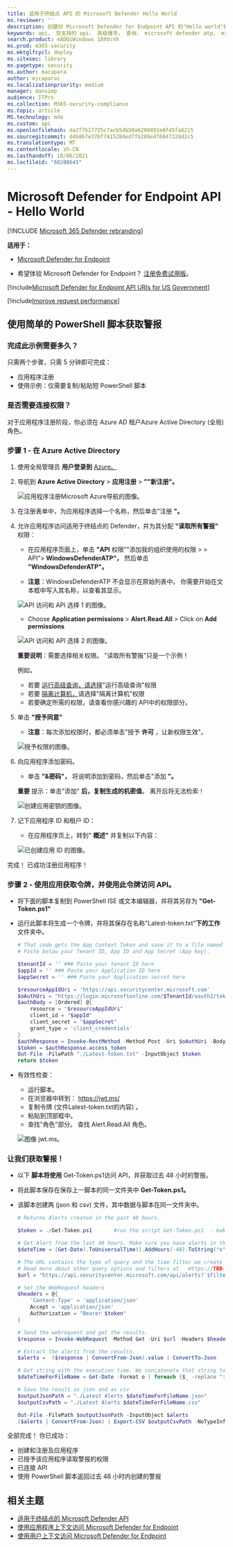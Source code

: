```yaml
---
title: 适用于终结点 API 的 Microsoft Defender Hello World
ms.reviewer: ''
description: 创建对 Microsoft Defender for Endpoint API 的"Hello world"样式 API 调用做法。
keywords: api， 受支持的 api， 高级搜寻， 查询， microsoft defender atp， microsoft defender for endpoint
search.product: eADQiWindows 10XVcnh
ms.prod: m365-security
ms.mktglfcycl: deploy
ms.sitesec: library
ms.pagetype: security
ms.author: macapara
author: mjcaparas
ms.localizationpriority: medium
manager: dansimp
audience: ITPro
ms.collection: M365-security-compliance
ms.topic: article
MS.technology: mde
ms.custom: api
ms.openlocfilehash: da2f7b17725c7acb54b50a6280492e8f45fa6215
ms.sourcegitcommit: d4b867e37bf741528ded7fb289e4f6847228d2c5
ms.translationtype: MT
ms.contentlocale: zh-CN
ms.lasthandoff: 10/06/2021
ms.locfileid: "60208645"
---
```

# <a name="microsoft-defender-for-endpoint-api---hello-world"></a>Microsoft Defender for Endpoint API - Hello World

[!INCLUDE [Microsoft 365 Defender rebranding](../../includes/microsoft-defender.md)]


**适用于：**
- [Microsoft Defender for Endpoint](https://go.microsoft.com/fwlink/?linkid=2154037)


- 希望体验 Microsoft Defender for Endpoint？ [注册免费试用版](https://signup.microsoft.com/create-account/signup?products=7f379fee-c4f9-4278-b0a1-e4c8c2fcdf7e&ru=https://aka.ms/MDEp2OpenTrial?ocid=docs-wdatp-exposedapis-abovefoldlink)。

[!include[Microsoft Defender for Endpoint API URIs for US Government](../../includes/microsoft-defender-api-usgov.md)]

[!include[Improve request performance](../../includes/improve-request-performance.md)]


## <a name="get-alerts-using-a-simple-powershell-script"></a>使用简单的 PowerShell 脚本获取警报

### <a name="how-long-it-takes-to-go-through-this-example"></a>完成此示例需要多久？

只需两个步骤，只需 5 分钟即可完成：

- 应用程序注册
- 使用示例：仅需要复制/粘贴短 PowerShell 脚本

### <a name="do-i-need-a-permission-to-connect"></a>是否需要连接权限？

对于应用程序注册阶段，你必须在 Azure  AD 租户Azure Active Directory (全局) 角色。

### <a name="step-1---create-an-app-in-azure-active-directory"></a>步骤 1 - 在 Azure Active Directory

1. 使用全局管理员 **用户登录到** [Azure。](https://portal.azure.com)

2. 导航到 **Azure Active Directory** \> **应用注册** \> **""新注册"。**

   ![应用程序注册Microsoft Azure导航的图像。](images/atp-azure-new-app2.png)

3. 在注册表单中，为应用程序选择一个名称，然后单击"注册 **"。**

4. 允许应用程序访问适用于终结点的 Defender，并为其分配 **"读取所有警报"** 权限：

   - 在应用程序页面上，单击 **"API** 权限""添加我的组织使用的权限 \>  \> API"> **WindowsDefenderATP"，** 然后单击 **"WindowsDefenderATP"。**

   - **注意**：WindowsDefenderATP 不会显示在原始列表中。 你需要开始在文本框中写入其名称，以查看其显示。

   ![API 访问和 API 选择 1 的图像。](images/add-permission.png)

   - Choose **Application permissions** \> **Alert.Read.All** > Click on **Add permissions**

   ![API 访问和 API 选择 2 的图像。](images/application-permissions.png)

   **重要说明**：需要选择相关权限。 "读取所有警报"只是一个示例！

     例如，

     - 若要 [运行高级查询，请选择](run-advanced-query-api.md)"运行高级查询"权限
     - 若要 [隔离计算机，](isolate-machine.md)请选择"隔离计算机"权限
     - 若要确定所需的权限，请查看你感兴趣的 API中的权限部分。

5. 单击 **"授予同意"**

   - **注意**：每次添加权限时，都必须单击"授予 **许可** ，让新权限生效"。

   ![授予权限的图像。](images/grant-consent.png)

6. 向应用程序添加密码。

   - 单击 **"&密码"，** 将说明添加到密码，然后单击"添加 **"。**

    **重要** 提示：单击"添加" **后，复制生成的机密值**。 离开后将无法检索！

    ![创建应用密钥的图像。](images/webapp-create-key2.png)

7. 记下应用程序 ID 和租户 ID：

   - 在应用程序页上，转到" **概述"** 并复制以下内容：

   ![已创建应用 ID 的图像。](images/app-and-tenant-ids.png)

完成！ 已成功注册应用程序！

### <a name="step-2---get-a-token-using-the-app-and-use-this-token-to-access-the-api"></a>步骤 2 - 使用应用获取令牌，并使用此令牌访问 API。

- 将下面的脚本复制到 PowerShell ISE 或文本编辑器，并将其另存为 **"Get-Token.ps1"**
- 运行此脚本将生成一个令牌，并将其保存在名称"Latest-token.txt"**下的工作** 文件夹中。

   ```powershell
   # That code gets the App Context Token and save it to a file named "Latest-token.txt" under the current directory
   # Paste below your Tenant ID, App ID and App Secret (App key).

   $tenantId = '' ### Paste your tenant ID here
   $appId = '' ### Paste your Application ID here
   $appSecret = '' ### Paste your Application secret here

   $resourceAppIdUri = 'https://api.securitycenter.microsoft.com'
   $oAuthUri = "https://login.microsoftonline.com/$TenantId/oauth2/token"
   $authBody = [Ordered] @{
       resource = "$resourceAppIdUri"
       client_id = "$appId"
       client_secret = "$appSecret"
       grant_type = 'client_credentials'
   }
   $authResponse = Invoke-RestMethod -Method Post -Uri $oAuthUri -Body $authBody -ErrorAction Stop
   $token = $authResponse.access_token
   Out-File -FilePath "./Latest-token.txt" -InputObject $token
   return $token
   ```

- 有效性检查：
  - 运行脚本。
  - 在浏览器中转到： <https://jwt.ms/>
  - 复制令牌 (文件Latest-token.txt的内容) 。
  - 粘贴到顶部框中。
  - 查找"角色"部分。 查找 Alert.Read.All 角色。

  ![图像 jwt.ms。](images/api-jwt-ms.png)

### <a name="lets-get-the-alerts"></a>让我们获取警报！

- 以下 **脚本将使用** Get-Token.ps1访问 API，并获取过去 48 小时的警报。
- 将此脚本保存在保存上一脚本的同一文件夹中 **Get-Token.ps1。**
- 该脚本创建两 (json 和 csv) 文件，其中数据与脚本在同一文件夹中。

  ```powershell
  # Returns Alerts created in the past 48 hours.

  $token = ./Get-Token.ps1       #run the script Get-Token.ps1  - make sure you are running this script from the same folder of Get-Token.ps1

  # Get Alert from the last 48 hours. Make sure you have alerts in that time frame.
  $dateTime = (Get-Date).ToUniversalTime().AddHours(-48).ToString("o")

  # The URL contains the type of query and the time filter we create above
  # Read more about other query options and filters at   Https://TBD- add the documentation link
  $url = "https://api.securitycenter.microsoft.com/api/alerts?`$filter=alertCreationTime ge $dateTime"

  # Set the WebRequest headers
  $headers = @{
      'Content-Type' = 'application/json'
      Accept = 'application/json'
      Authorization = "Bearer $token"
  }

  # Send the webrequest and get the results.
  $response = Invoke-WebRequest -Method Get -Uri $url -Headers $headers -ErrorAction Stop

  # Extract the alerts from the results.
  $alerts =  ($response | ConvertFrom-Json).value | ConvertTo-Json

  # Get string with the execution time. We concatenate that string to the output file to avoid overwrite the file
  $dateTimeForFileName = Get-Date -Format o | foreach {$_ -replace ":", "."}

  # Save the result as json and as csv
  $outputJsonPath = "./Latest Alerts $dateTimeForFileName.json"
  $outputCsvPath = "./Latest Alerts $dateTimeForFileName.csv"

  Out-File -FilePath $outputJsonPath -InputObject $alerts
  ($alerts | ConvertFrom-Json) | Export-CSV $outputCsvPath -NoTypeInformation
  ```

全部完成！ 你已成功：

- 创建和注册及应用程序
- 已授予该应用程序读取警报的权限
- 已连接 API
- 使用 PowerShell 脚本返回过去 48 小时内创建的警报

## <a name="related-topic"></a>相关主题

- [适用于终结点的 Microsoft Defender API](exposed-apis-list.md)
- [使用应用程序上下文访问 Microsoft Defender for Endpoint](exposed-apis-create-app-webapp.md)
- [使用用户上下文访问 Microsoft Defender for Endpoint](exposed-apis-create-app-nativeapp.md)
